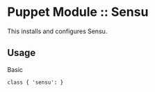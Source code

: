 # Puppet Module :: Sensu

This installs and configures Sensu.

## Usage

Basic

`class { 'sensu': }`
